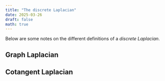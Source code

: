 ```yaml
---
title: "The discrete Laplacian"
date: 2025-03-26
draft: false
math: true
---
```


Below are some notes on the different definitions of a _discrete Laplacian_.
## Graph Laplacian

## Cotangent Laplacian